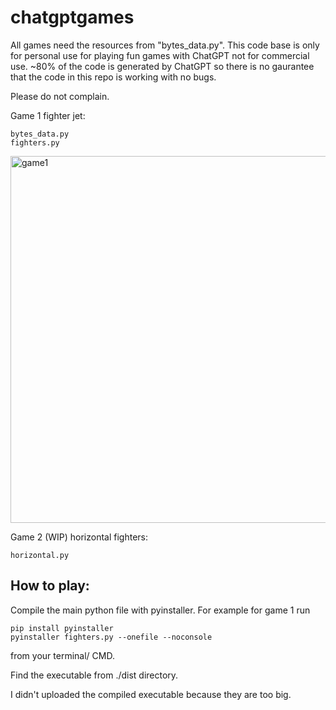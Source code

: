 # chatgptgames

All games need the resources from "bytes_data.py". This code base is only for personal use for playing fun games with ChatGPT not for commercial use. ~80% of the code is generated by ChatGPT so there is no gaurantee that the code in this repo is working with no bugs. 

Please do not complain.

Game 1 fighter jet: 
```
bytes_data.py
fighters.py
```
<img width="587" alt="game1" src="https://user-images.githubusercontent.com/17599970/230744782-177e6ef1-3a23-4eee-b9bd-2cc9ea42a595.png">

Game 2 (WIP) horizontal fighters:
```
horizontal.py
```
## How to play:

Compile the main python file with pyinstaller. For example for game 1 run
```
pip install pyinstaller
pyinstaller fighters.py --onefile --noconsole
```
from your terminal/ CMD.

Find the executable from ./dist directory.

I didn't uploaded the compiled executable because they are too big.
